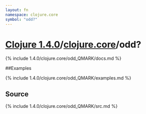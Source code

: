 ```yaml
---
layout: fn
namespace: clojure.core
symbol: "odd?"
---
```


# [Clojure 1.4.0](../../)/[clojure.core](../)/odd?

{% include 1.4.0/clojure.core/odd_QMARK/docs.md %}

##Examples

{% include 1.4.0/clojure.core/odd_QMARK/examples.md %}
## Source
{% include 1.4.0/clojure.core/odd_QMARK/src.md %}

